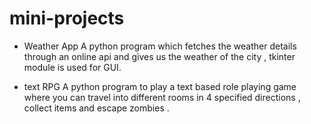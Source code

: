 # mini-projects

* Weather App 
A python program which fetches the weather details through an online api and gives us the weather of the city , tkinter module is used for GUI.

* text RPG 
A python program to play a text based role playing game where you can travel  into different rooms in 4 specified directions , collect items and escape zombies .
